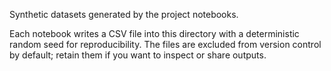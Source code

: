 Synthetic datasets generated by the project notebooks.

Each notebook writes a CSV file into this directory with a deterministic random seed for reproducibility. The files are excluded from version control by default; retain them if you want to inspect or share outputs.

